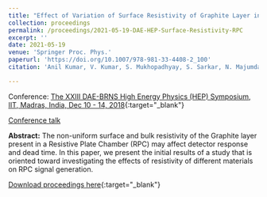 ```yaml
---
title: "Effect of Variation of Surface Resistivity of Graphite Layer in RPC"
collection: proceedings
permalink: /proceedings/2021-05-19-DAE-HEP-Surface-Resistivity-RPC
excerpt: ''
date: 2021-05-19
venue: 'Springer Proc. Phys.'
paperurl: 'https://doi.org/10.1007/978-981-33-4408-2_100'
citation: 'Anil Kumar, V. Kumar, S. Mukhopadhyay, S. Sarkar, N. Majumdar, &quot;Effect of Variation of Surface Resistivity of Graphite Layer in RPC&quot;, Proceedings of The XXIII DAE-BRNS High Energy Physics (HEP) Symposium, IIT, Madras, India, Dec 10 - 14, 2018. <i>Springer Proc. Phys.</i> 261 (2021) 725-730.'

---
```


Conference: [The XXIII DAE-BRNS High Energy Physics (HEP) Symposium, IIT, Madras, India, Dec 10 - 14, 2018](https://indico.cern.ch/event/775317/){:target="_blank"}

[Conference talk](https://anilak41.github.io//talks/2018-12-14-DAE-HEP-Surface-Resistivity-RPC)


**Abstract:** The non-uniform surface and bulk resistivity of the Graphite layer  present in a Resistive Plate Chamber (RPC) may affect detector response and dead time. In this paper, we present the initial results of a study that is oriented toward investigating the effects of resistivity of different materials on RPC signal generation.
 
[Download proceedings here](https://doi.org/10.1007/978-981-33-4408-2_100){:target="_blank"}